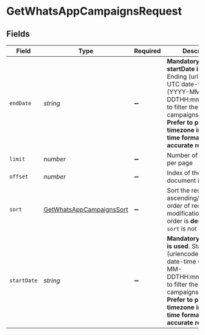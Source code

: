 # GetWhatsAppCampaignsRequest


## Fields

| Field                                                                                                                                                                                                                | Type                                                                                                                                                                                                                 | Required                                                                                                                                                                                                             | Description                                                                                                                                                                                                          |
| -------------------------------------------------------------------------------------------------------------------------------------------------------------------------------------------------------------------- | -------------------------------------------------------------------------------------------------------------------------------------------------------------------------------------------------------------------- | -------------------------------------------------------------------------------------------------------------------------------------------------------------------------------------------------------------------- | -------------------------------------------------------------------------------------------------------------------------------------------------------------------------------------------------------------------- |
| `endDate`                                                                                                                                                                                                            | *string*                                                                                                                                                                                                             | :heavy_minus_sign:                                                                                                                                                                                                   | **Mandatory if startDate is used**. Ending (urlencoded) UTC date-time (YYYY-MM-DDTHH:mm:ss.SSSZ) to filter the WhatsApp campaigns created.<br/>**Prefer to pass your timezone in date-time format for accurate result**<br/> |
| `limit`                                                                                                                                                                                                              | *number*                                                                                                                                                                                                             | :heavy_minus_sign:                                                                                                                                                                                                   | Number of documents per page                                                                                                                                                                                         |
| `offset`                                                                                                                                                                                                             | *number*                                                                                                                                                                                                             | :heavy_minus_sign:                                                                                                                                                                                                   | Index of the first document in the page                                                                                                                                                                              |
| `sort`                                                                                                                                                                                                               | [GetWhatsAppCampaignsSort](../../models/operations/getwhatsappcampaignssort.md)                                                                                                                                      | :heavy_minus_sign:                                                                                                                                                                                                   | Sort the results in the ascending/descending order of record modification. Default order is **descending** if `sort` is not passed                                                                                   |
| `startDate`                                                                                                                                                                                                          | *string*                                                                                                                                                                                                             | :heavy_minus_sign:                                                                                                                                                                                                   | **Mandatory if endDate is used**. Starting (urlencoded) UTC date-time (YYYY-MM-DDTHH:mm:ss.SSSZ) to filter the WhatsApp campaigns created.<br/>**Prefer to pass your timezone in date-time format for accurate result**<br/> |